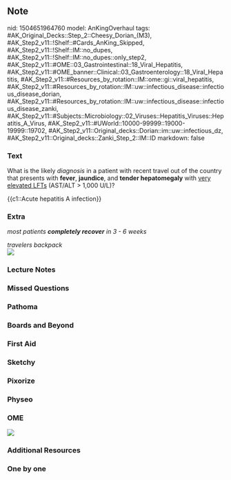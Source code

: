 ## Note
nid: 1504651964760
model: AnKingOverhaul
tags: #AK_Original_Decks::Step_2::Cheesy_Dorian_(M3), #AK_Step2_v11::!Shelf::#Cards_AnKing_Skipped, #AK_Step2_v11::!Shelf::IM::no_dupes, #AK_Step2_v11::!Shelf::IM::no_dupes::only_step2, #AK_Step2_v11::#OME::03_Gastrointestinal::18_Viral_Hepatitis, #AK_Step2_v11::#OME_banner::Clinical::03_Gastroenterology::18_Viral_Hepatitis, #AK_Step2_v11::#Resources_by_rotation::IM::ome::gi::viral_hepatitis, #AK_Step2_v11::#Resources_by_rotation::IM::uw::infectious_disease::infectious_disease_dorian, #AK_Step2_v11::#Resources_by_rotation::IM::uw::infectious_disease::infectious_disease_zanki, #AK_Step2_v11::#Subjects::Microbiology::02_Viruses::Hepatitis_Viruses::Hepatitis_A_Virus, #AK_Step2_v11::#UWorld::10000-99999::19000-19999::19702, #AK_Step2_v11::Original_decks::Dorian::im::uw::infectious_dz, #AK_Step2_v11::Original_decks::Zanki_Step_2::IM::ID
markdown: false

### Text
What is the likely <i>diagnosis</i> in a patient with recent travel
out of the country that presents with <b>fever</b>,
<b>jaundice</b>, and <b>tender hepatomegaly</b> with <u>very
elevated LFTs</u> (AST/ALT > 1,000 U/L)?
<div>
  {{c1::Acute hepatitis A infection}}
</div>

### Extra
<i>most patients <b>completely recover</b> in 3 - 6 weeks</i>
<div>
  <div>
    <i>travelers backpack</i>
  </div><i><img src="paste-157414846365699.jpg"></i>
</div>

### Lecture Notes


### Missed Questions


### Pathoma


### Boards and Beyond


### First Aid


### Sketchy


### Pixorize


### Physeo


### OME
<div class="ome-widget">
  <a href=
  "https://onlinemeded.org/spa/gastroenterology/viral-hepatitis/acquire?ref=anki">
  <img src="_OME_AnkiFlashcards_Lesson_3.png"></a>
</div>

### Additional Resources


### One by one

